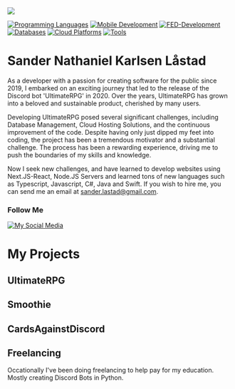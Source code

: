 <img src="https://media.licdn.com/dms/image/C4E16AQFej7fLZUdGRw/profile-displaybackgroundimage-shrink_350_1400/0/1638921781158?e=1726099200&v=beta&t=b0ZrMab6xcjb_HaONCg3wzUttAw9iZMAA4rgRyJUDyc" />

[![Programming Languages](https://skillicons.dev/icons?i=js,ts,python,cs,net,java,nodejs)]()
[![Mobile Development](https://skillicons.dev/icons?i=swift)]()
[![FED-Development](https://skillicons.dev/icons?i=nextjs,react,html,tailwind,css)]()
[![Databases](https://skillicons.dev/icons?i=mongodb,mysql,postgresql)]()
[![Cloud Platforms](https://skillicons.dev/icons?i=azure,aws)]()
[![Tools](https://skillicons.dev/icons?i=docker,postman,vscode)]()

# **Sander Nathaniel Karlsen Låstad**
As a developer with a passion for creating software for the public since 2019, I embarked on an exciting journey that led to the release of the Discord bot 'UltimateRPG' in 2020. Over the years, UltimateRPG has grown into a beloved and sustainable product, cherished by many users.

Developing UltimateRPG posed several significant challenges, including Database Management, Cloud Hosting Solutions, and the continuous improvement of the code. Despite having only just dipped my feet into coding, the project has been a tremendous motivator and a substantial challenge. The process has been a rewarding experience, driving me to push the boundaries of my skills and knowledge.

Now I seek new challenges, and have learned to develop websites using Next.JS-React, Node.JS Servers and learned tons of new languages such as Typescript, Javascript, C#, Java and Swift.
If you wish to hire me, you can send me an email at [sander.lastad@gmail.com](mailto:sander.lastad@gmail.com).

### Follow Me
[![My Social Media](https://skillicons.dev/icons?i=linkedin)](https://www.linkedin.com/in/sander-lastad/)

# My Projects
## UltimateRPG
## Smoothie
## CardsAgainstDiscord

## Freelancing
Occationally I've been doing freelancing to help pay for my education. Mostly creating Discord Bots in Python.
